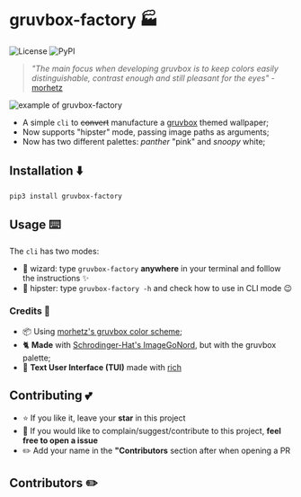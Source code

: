 # gruvbox-factory 🏭
![License](https://img.shields.io/github/license/paulopacitti/gruvbox-factory?color=b8bb26&style=flat-square)
![PyPI](https://img.shields.io/pypi/v/gruvbox-factory?color=fb4934&style=flat-square)

> _"The main focus when developing gruvbox is to keep colors easily distinguishable, contrast enough and still pleasant for the eyes"_ - [morhetz](https://github.com/morhetz)

![example of gruvbox-factory](https://raw.githubusercontent.com/paulopacitti/gruvbox-factory/master/example.png)

- A simple `cli` to ~~convert~~ manufacture a [gruvbox](https://github.com/morhetz/gruvbox) themed wallpaper;
- Now supports "hipster" mode, passing image paths as arguments;
- Now has two different palettes: *panther* "pink" and *snoopy* white;

## Installation ⬇️
`pip3 install gruvbox-factory`

## Usage ⌨️
The `cli` has two modes:
- 🔮 wizard: type `gruvbox-factory` **anywhere** in your terminal and folllow the instructions ✨
- 💽 hipster: type `gruvbox-factory -h` and check how to use in CLI mode 😉

### Credits 🎥
- 📦 Using [morhetz's gruvbox color scheme](https://github.com/morhetz);
- 🐈 **Made** with [Schrodinger-Hat's ImageGoNord](https://github.com/Schrodinger-Hat), but with the gruvbox palette;
- 💄 **Text User Interface (TUI)** made with [rich](https://github.com/willmcgugan/rich)

## Contributing 💕
- ⭐ If you like it, leave your **star** in this project 
- 💟 If you would like to complain/suggest/contribute to this project, **feel free to open a issue**
- ✏️ Add your name in the **"Contributors** section after when opening a PR

## Contributors ✏️ 